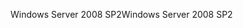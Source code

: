 <span data-ttu-id="b8b1c-101">Windows Server 2008 SP2</span><span class="sxs-lookup"><span data-stu-id="b8b1c-101">Windows Server 2008 SP2</span></span>